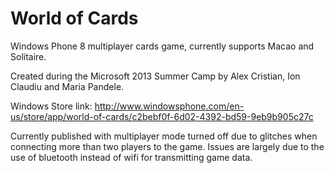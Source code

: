World of Cards
==============

Windows Phone 8 multiplayer cards game, currently supports Macao and Solitaire.

Created during the Microsoft 2013 Summer Camp by Alex Cristian, Ion Claudiu and Maria Pandele.

Windows Store link: http://www.windowsphone.com/en-us/store/app/world-of-cards/c2bebf0f-6d02-4392-bd59-9eb9b905c27c

Currently published with multiplayer mode turned off due to glitches when connecting more than two players to the game.
Issues are largely due to the use of bluetooth instead of wifi for transmitting game data.
